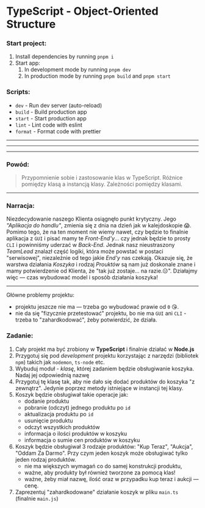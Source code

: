 # TypeScript - Object-Oriented Structure

### Start project:

1. Install dependencies by running `pnpm i`
2. Start app:
   1. In development mode by running `pnpm dev`
   2. In production mode by running `pnpm build` and `pnpm start`

### Scripts:

- `dev` - Run dev server (auto-reload)
- `build` - Build production app
- `start` - Start production app
- `lint` - Lint code with eslint
- `format` - Format code with prettier

---

---

---

### Powód:

> Przypomnienie sobie i zastosowanie klas w TypeScript.
> Różnice pomiędzy klasą a instancją klasy. Zależności pomiędzy klasami.

---

### Narracja:

Niezdecydowanie naszego Klienta osiągnęło punkt krytyczny. Jego _"Aplikacja do handlu"_, zmienia się z dnia na dzień jak w kalejdoskopie 😱.
Pomimo tego, że na ten moment nie wiemy nawet, czy będzie to finalnie aplikacja z `GUI` i pisać mamy te _Front-End'y_... czy jednak będzie to prosty `CLI` i powinniśmy uderzać w _Back-End_.
Jednak nasz nieustraszony _TeamLead_ znalazł część logiki, która może powstać w postaci "serwisowej", niezależnie od tego jakie _End'y_ nas czekają. Okazuje się, że warstwa działania _Koszyka_ i rodzaj _Prouktów_ są nam już doskonale znane i mamy potwierdzenie od Klienta, że "tak już zostaje... na razie.😑". Działajmy więc — czas wybudować model i sposób działania koszyka!

---

Główne problemy projektu:

- projektu jeszcze nie ma — trzeba go wybudować prawie od `0` 😘.
- nie da się "fizycznie przetestować" projektu, bo nie ma `GUI` ani `CLI` - trzeba to "zahardkodować", żeby potwierdzić, że działa.

### Zadanie:

1. Cały projekt ma być zrobiony w **TypeScript** i finalnie działać w **Node.js**
2. Przygotuj się pod _development_ projektu korzystając z narzędzi (bibliotek `npm`) takich jak `nodemon`, `ts-node` etc.
3. Wybuduj moduł - _klasę_, której zadaniem będzie obsługiwanie koszyka. Nadaj jej odpowiednią nazwę
4. Przygotuj tę klasę tak, aby nie dało się dodać produktów do koszyka "z zewnątrz". Jedynie poprzez metody istniejące w instancji tej klasy.
5. Koszyk będzie obsługiwał takie operacje jak:
   - dodanie produktu
   - pobranie (odczyt) jednego produktu po `id`
   - aktualizacja produktu po `id`
   - usunięcie produktu
   - odczyt wszystkich produktów
   - informacja o ilości produktów w koszyku
   - informacja o sumie cen produktów w koszyku
6. Koszyk będzie obsługiwał 3 rodzaje produktów: "Kup Teraz", "Aukcja", "Oddam Za Darmo". Przy czym jeden koszyk może obsługiwać tylko jeden rodzaj produktów.
   - nie ma większych wymagań co do samej konstrukcji produktu,
   - ważne, aby produkty był również tworzone za pomocą klas!
   - ważne, żeby miał nazwę, ilość oraz w przypadku kup teraz i aukcji — cenę.
7. Zaprezentuj "zahardkodowane" działanie koszyk w pliku `main.ts` (finalnie `main.js`)

